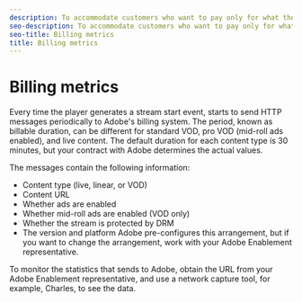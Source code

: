 ```yaml
---
description: To accommodate customers who want to pay only for what they use, rather than a fixed rate regardless of actual use, Adobe collects usage metrics and uses these metrics to determine how much to bill the customers.
seo-description: To accommodate customers who want to pay only for what they use, rather than a fixed rate regardless of actual use, Adobe collects usage metrics and uses these metrics to determine how much to bill the customers.
seo-title: Billing metrics
title: Billing metrics
---
```


# Billing metrics

Every time the player generates a stream start event,  starts to send HTTP messages periodically to Adobe's billing system. The period, known as billable duration, can be different for standard VOD, pro VOD (mid-roll ads enabled), and live content. The default duration for each content type is 30 minutes, but your contract with Adobe determines the actual values.

The messages contain the following information:
* Content type (live, linear, or VOD)
* Content URL
* Whether ads are enabled
* Whether mid-roll ads are enabled (VOD only)
* Whether the stream is protected by DRM
* The  version and platform
Adobe pre-configures this arrangement, but if you want to change the arrangement, work with your Adobe Enablement representative.

To monitor the statistics that  sends to Adobe, obtain the URL from your Adobe Enablement representative, and use a network capture tool, for example, Charles, to see the data.

